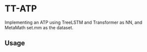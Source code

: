# TT-ATP
Implementing an ATP using TreeLSTM and Transformer as NN, and MetaMath set.mm as the dataset.

## Usage